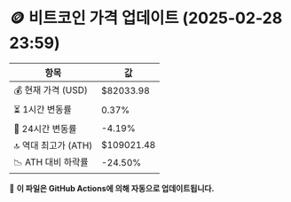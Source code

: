 # 🪙 비트코인 가격 업데이트 (2025-02-28 23:59)

| 항목                | 값 |
|--------------------|----------------|
| 💰 현재 가격 (USD) | $82033.98 |
| ⏳ 1시간 변동률    | 0.37% |
| 📆 24시간 변동률   | -4.19% |
| 🔝 역대 최고가 (ATH) | $109021.48 |
| 📉 ATH 대비 하락률 | -24.50% |

🔄 **이 파일은 GitHub Actions에 의해 자동으로 업데이트됩니다.**
